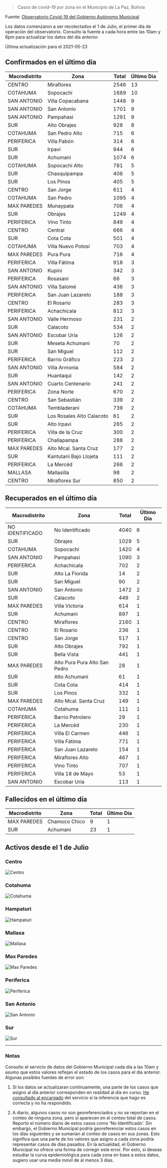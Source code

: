 > Casos de covid-19 por zona en el Municipio de La Paz, Bolivia

Fuente: [Observatorio Covid-19 del Gobierno Autónomo Municipal](http://observatoriocovid19.lapaz.bo/observatorio/index.php/datos-abiertos-covid)

Los datos comenzaron a ser recolectados el 1 de Julio, el primer día de operación del observatorio. Consulto la fuente a cada hora entre las 10am y 6pm para actualizar los datos del día anterior.

Última actualización para el 2021-05-23

## Confirmados en el último día

| Macrodistrito   | Zona                      |   Total |   Último Día |
|-----------------|---------------------------|---------|--------------|
| CENTRO          | Miraflores                |    2546 |           13 |
| COTAHUMA        | Sopocachi                 |    1689 |           10 |
| SAN ANTONIO     | Villa Copacabana          |    1448 |            9 |
| SAN ANTONIO     | San Antonio               |    1701 |            9 |
| SAN ANTONIO     | Pampahasi                 |    1291 |            9 |
| SUR             | Alto Obrajes              |     928 |            8 |
| COTAHUMA        | San Pedro Alto            |     715 |            6 |
| PERIFERICA      | Villa Pabón               |     314 |            6 |
| SUR             | Irpavi                    |     944 |            6 |
| SUR             | Achumani                  |    1074 |            6 |
| COTAHUMA        | Sopocachi Alto            |     781 |            5 |
| SUR             | Chasquipampa              |     406 |            5 |
| SUR             | Los Pinos                 |     405 |            5 |
| CENTRO          | San Jorge                 |     611 |            4 |
| COTAHUMA        | San Pedro                 |    1095 |            4 |
| MAX PAREDES     | Munaypata                 |     706 |            4 |
| SUR             | Obrajes                   |    1249 |            4 |
| PERIFERICA      | Vino Tinto                |     849 |            4 |
| CENTRO          | Central                   |     666 |            4 |
| SUR             | Cota Cota                 |     501 |            4 |
| COTAHUMA        | Villa Nuevo Potosí        |     703 |            4 |
| MAX PAREDES     | Pura Pura                 |     716 |            4 |
| PERIFERICA      | Villa Fátima              |     918 |            3 |
| SAN ANTONIO     | Kupini                    |     342 |            3 |
| PERIFERICA      | Rosasani                  |      66 |            3 |
| SAN ANTONIO     | Villa Salomé              |     436 |            3 |
| PERIFERICA      | San Juan Lazareto         |     188 |            3 |
| CENTRO          | El Rosario                |     283 |            3 |
| PERIFERICA      | Achachicala               |     812 |            3 |
| SAN ANTONIO     | Valle Hermoso             |     231 |            2 |
| SUR             | Calacoto                  |     534 |            2 |
| SAN ANTONIO     | Escobar Uría              |     126 |            2 |
| SUR             | Meseta Achumani           |      70 |            2 |
| SUR             | San Miguel                |     112 |            2 |
| PERIFERICA      | Barrio Gráfico            |     223 |            2 |
| SAN ANTONIO     | Villa Armonía             |     584 |            2 |
| SUR             | Huantaqui                 |     142 |            2 |
| SAN ANTONIO     | Cuarto Centenario         |     241 |            2 |
| PERIFERICA      | Zona Norte                |     670 |            2 |
| CENTRO          | San Sebastián             |     339 |            2 |
| COTAHUMA        | Tembladerani              |     739 |            2 |
| SUR             | Los Rosales Alto Calacoto |      61 |            2 |
| SUR             | Alto Irpavi               |     265 |            2 |
| PERIFERICA      | Villa de la Cruz          |     300 |            2 |
| PERIFERICA      | Challapampa               |     288 |            2 |
| MAX PAREDES     | Alto Mcal. Santa Cruz     |     177 |            2 |
| SUR             | Kantutani Bajo Llojeta    |     111 |            2 |
| PERIFERICA      | La Mercéd                 |     266 |            2 |
| MALLASA         | Mallasilla                |      98 |            2 |
| CENTRO          | Miraflores Sur            |     850 |            2 |

## Recuperados en el último día

| Macrodistrito   | Zona                          |   Total |   Último Día |
|-----------------|-------------------------------|---------|--------------|
| NO IDENTIFICADO | No Identificado               |    4040 |            6 |
| SUR             | Obrajes                       |    1029 |            5 |
| COTAHUMA        | Sopocachi                     |    1420 |            4 |
| SAN ANTONIO     | Pampahasi                     |    1090 |            3 |
| PERIFERICA      | Achachicala                   |     702 |            2 |
| SUR             | Alto La Florida               |      14 |            2 |
| SUR             | San Miguel                    |      90 |            2 |
| SAN ANTONIO     | San Antonio                   |    1472 |            2 |
| SUR             | Calacoto                      |     449 |            2 |
| MAX PAREDES     | Villa Victoria                |     614 |            1 |
| SUR             | Achumani                      |     897 |            1 |
| CENTRO          | Miraflores                    |    2160 |            1 |
| CENTRO          | El Rosario                    |     236 |            1 |
| CENTRO          | San Jorge                     |     517 |            1 |
| SUR             | Alto Obrajes                  |     792 |            1 |
| SUR             | Bella Vista                   |     441 |            1 |
| MAX PAREDES     | Alto Pura Pura Alto San Pedro |      28 |            1 |
| SUR             | Alto Achumani                 |      61 |            1 |
| SUR             | Cota Cota                     |     414 |            1 |
| SUR             | Los Pinos                     |     332 |            1 |
| MAX PAREDES     | Alto Mcal. Santa Cruz         |     149 |            1 |
| COTAHUMA        | Cotahuma                      |     111 |            1 |
| PERIFERICA      | Barrio Petrolero              |      29 |            1 |
| PERIFERICA      | La Mercéd                     |     230 |            1 |
| PERIFERICA      | Villa El Carmen               |     446 |            1 |
| PERIFERICA      | Villa Fátima                  |     771 |            1 |
| PERIFERICA      | San Juan Lazareto             |     154 |            1 |
| PERIFERICA      | Miraflores Alto               |     467 |            1 |
| PERIFERICA      | Vino Tinto                    |     707 |            1 |
| PERIFERICA      | Villa 18 de Mayo              |      53 |            1 |
| SAN ANTONIO     | Escobar Uría                  |     113 |            1 |

## Fallecidos en el último día

| Macrodistrito   | Zona          |   Total |   Último Día |
|-----------------|---------------|---------|--------------|
| MAX PAREDES     | Chamoco Chico |       9 |            1 |
| SUR             | Achumani      |      23 |            1 |

## Activos desde el 1 de Julio

### Centro

![Centro](plots/activos_centro.png)

### Cotahuma

![Cotahuma](plots/activos_cotahuma.png)

### Hampaturi

![Hampaturi](plots/activos_hampaturi.png)

### Mallasa

![Mallasa](plots/activos_mallasa.png)

### Max Paredes

![Max Paredes](plots/activos_max_paredes.png)

### Periferica

![Periferica](plots/activos_periferica.png)

### San Antonio

![San Antonio](plots/activos_san_antonio.png)

### Sur

![Sur](plots/activos_sur.png)

---

### Notas

Consulto el servicio de datos del Gobierno Municipal cada día a las 10am y asumo que estos valores reflejan el estado de los casos para el día anterior. Algunas posibles fuentes de error son:

1. Si los datos se actualizaran contínuamente, una parte de los casos que asigno al día anterior corresponden en realidad al día en curso. [He consultado al encargado](https://twitter.com/mauforonda/status/1278727234765959168) del servicio si la inferencia que hago es correcta y no ha respondido.

2. A diario, algunos casos no son georeferenciados y no se reportan en el conteo de ninguna zona, pero sí aparecen en el conteo total de casos. Reporto el número diario de estos casos como 'No Identificado'.  Sin embargo, el Gobierno Municipal podría georeferenciar estos casos en los días siguientes y se sumarían al conteo de casos en sus zonas. Esto significa que una parte de los valores que asigno a cada zona podría representar casos de días pasados. En la actualidad, el Gobierno Municipal no ofrece una forma de corregir este error. Por esto, si deseas estudiar la curva epidemiológica para cada zona en base a estos datos, sugiero usar una media móvil de al menos 3 días.
